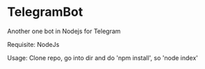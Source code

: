 # TelegramBot
Another one bot in Nodejs for Telegram


Requisite: NodeJs

Usage: Clone repo, go into dir and do 'npm install', so 'node index'
